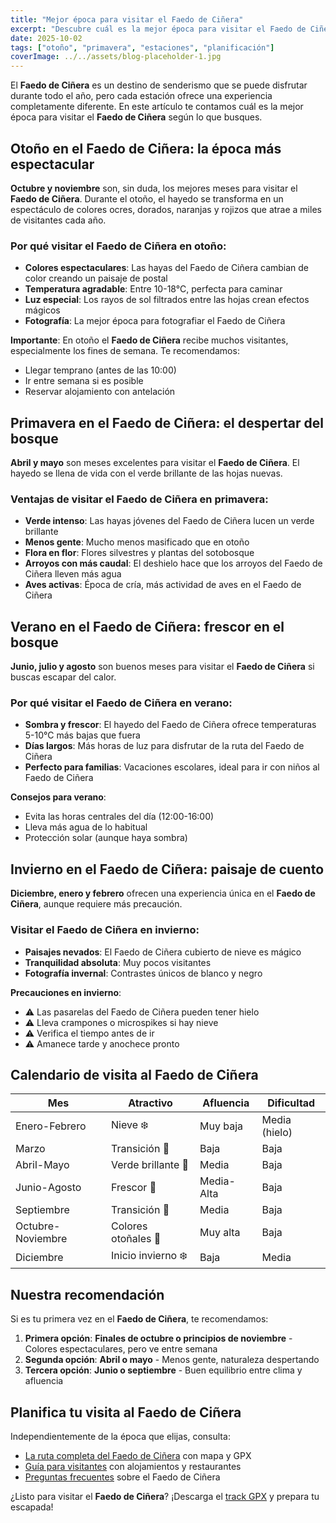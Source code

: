 ```yaml
---
title: "Mejor época para visitar el Faedo de Ciñera"
excerpt: "Descubre cuál es la mejor época para visitar el Faedo de Ciñera según tus preferencias: otoño para colores espectaculares, primavera para verdor, verano para frescor o invierno para paisajes nevados."
date: 2025-10-02
tags: ["otoño", "primavera", "estaciones", "planificación"]
coverImage: ../../assets/blog-placeholder-1.jpg
---
```


El **Faedo de Ciñera** es un destino de senderismo que se puede disfrutar durante todo el año, pero cada estación ofrece una experiencia completamente diferente. En este artículo te contamos cuál es la mejor época para visitar el **Faedo de Ciñera** según lo que busques.

## Otoño en el Faedo de Ciñera: la época más espectacular

**Octubre y noviembre** son, sin duda, los mejores meses para visitar el **Faedo de Ciñera**. Durante el otoño, el hayedo se transforma en un espectáculo de colores ocres, dorados, naranjas y rojizos que atrae a miles de visitantes cada año.

### Por qué visitar el Faedo de Ciñera en otoño:

- **Colores espectaculares**: Las hayas del Faedo de Ciñera cambian de color creando un paisaje de postal
- **Temperatura agradable**: Entre 10-18°C, perfecta para caminar
- **Luz especial**: Los rayos de sol filtrados entre las hojas crean efectos mágicos
- **Fotografía**: La mejor época para fotografiar el Faedo de Ciñera

**Importante**: En otoño el **Faedo de Ciñera** recibe muchos visitantes, especialmente los fines de semana. Te recomendamos:
- Llegar temprano (antes de las 10:00)
- Ir entre semana si es posible
- Reservar alojamiento con antelación

## Primavera en el Faedo de Ciñera: el despertar del bosque

**Abril y mayo** son meses excelentes para visitar el **Faedo de Ciñera**. El hayedo se llena de vida con el verde brillante de las hojas nuevas.

### Ventajas de visitar el Faedo de Ciñera en primavera:

- **Verde intenso**: Las hayas jóvenes del Faedo de Ciñera lucen un verde brillante
- **Menos gente**: Mucho menos masificado que en otoño
- **Flora en flor**: Flores silvestres y plantas del sotobosque
- **Arroyos con más caudal**: El deshielo hace que los arroyos del Faedo de Ciñera lleven más agua
- **Aves activas**: Época de cría, más actividad de aves en el Faedo de Ciñera

## Verano en el Faedo de Ciñera: frescor en el bosque

**Junio, julio y agosto** son buenos meses para visitar el **Faedo de Ciñera** si buscas escapar del calor.

### Por qué visitar el Faedo de Ciñera en verano:

- **Sombra y frescor**: El hayedo del Faedo de Ciñera ofrece temperaturas 5-10°C más bajas que fuera
- **Días largos**: Más horas de luz para disfrutar de la ruta del Faedo de Ciñera
- **Perfecto para familias**: Vacaciones escolares, ideal para ir con niños al Faedo de Ciñera

**Consejos para verano**:
- Evita las horas centrales del día (12:00-16:00)
- Lleva más agua de lo habitual
- Protección solar (aunque haya sombra)

## Invierno en el Faedo de Ciñera: paisaje de cuento

**Diciembre, enero y febrero** ofrecen una experiencia única en el **Faedo de Ciñera**, aunque requiere más precaución.

### Visitar el Faedo de Ciñera en invierno:

- **Paisajes nevados**: El Faedo de Ciñera cubierto de nieve es mágico
- **Tranquilidad absoluta**: Muy pocos visitantes
- **Fotografía invernal**: Contrastes únicos de blanco y negro

**Precauciones en invierno**:
- ⚠️ Las pasarelas del Faedo de Ciñera pueden tener hielo
- ⚠️ Lleva crampones o microspikes si hay nieve
- ⚠️ Verifica el tiempo antes de ir
- ⚠️ Amanece tarde y anochece pronto

## Calendario de visita al Faedo de Ciñera

| Mes | Atractivo | Afluencia | Dificultad |
|-----|-----------|-----------|------------|
| Enero-Febrero | Nieve ❄️ | Muy baja | Media (hielo) |
| Marzo | Transición 🌱 | Baja | Baja |
| Abril-Mayo | Verde brillante 🌿 | Media | Baja |
| Junio-Agosto | Frescor 🌳 | Media-Alta | Baja |
| Septiembre | Transición 🍂 | Media | Baja |
| Octubre-Noviembre | Colores otoñales 🍁 | Muy alta | Baja |
| Diciembre | Inicio invierno ❄️ | Baja | Media |

## Nuestra recomendación

Si es tu primera vez en el **Faedo de Ciñera**, te recomendamos:

1. **Primera opción**: **Finales de octubre o principios de noviembre** - Colores espectaculares, pero ve entre semana
2. **Segunda opción**: **Abril o mayo** - Menos gente, naturaleza despertando
3. **Tercera opción**: **Junio o septiembre** - Buen equilibrio entre clima y afluencia

## Planifica tu visita al Faedo de Ciñera

Independientemente de la época que elijas, consulta:
- [La ruta completa del Faedo de Ciñera](/ruta/faedo-de-cinera) con mapa y GPX
- [Guía para visitantes](/guia-visitantes) con alojamientos y restaurantes
- [Preguntas frecuentes](/faq) sobre el Faedo de Ciñera

¿Listo para visitar el **Faedo de Ciñera**? ¡Descarga el [track GPX](/gpx/faedo.gpx) y prepara tu escapada!
